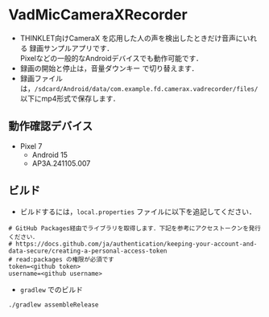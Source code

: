 # VadMicCameraXRecorder
- THINKLET向けCameraX を応用した人の声を検出したときだけ音声にいれる 録画サンプルアプリです．  
Pixelなどの一般的なAndroidデバイスでも動作可能です．
- 録画の開始と停止は，音量ダウンキー で切り替えます．
- 録画ファイルは，`/sdcard/Android/data/com.example.fd.camerax.vadrecorder/files/` 以下にmp4形式で保存します．

## 動作確認デバイス
- Pixel 7
  - Android 15
  - AP3A.241105.007

## ビルド
- ビルドするには，`local.properties` ファイルに以下を追記してください．

```
# GitHub Packages経由でライブラリを取得します．下記を参考にアクセストークンを発行ください．
# https://docs.github.com/ja/authentication/keeping-your-account-and-data-secure/creating-a-personal-access-token
# read:packages の権限が必須です
token=<github token>
username=<github username>
```

- `gradlew` でのビルド

```
./gradlew assembleRelease
```
